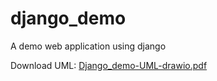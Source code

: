 # django_demo
A demo web application using django

Download UML: [Django_demo-UML-drawio.pdf](https://github.com/Carikoenig/django_demo/files/11880984/Django_demo-UML-drawio.pdf)

